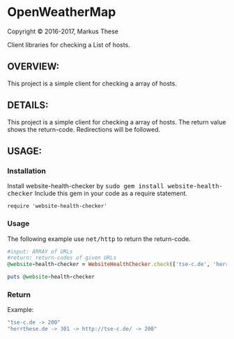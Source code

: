 OpenWeatherMap
==============


Copyright &copy; 2016-2017, Markus These

Client libraries for checking a List of hosts.


OVERVIEW:
---------
This project is a simple client for checking a array of hosts.


DETAILS:
--------
This project is a simple client for checking a array of hosts. The return value shows the return-code. Redirections will be followed.

USAGE:
------

### Installation

Install website-health-checker by <tt>sudo gem install website-health-checker</tt>
Include this gem in your code as a require statement.

    require 'website-health-checker'

### Usage

The following example use <tt>net/http</tt> to return the return-code.

```ruby
#input: ARRAY of URLs
#return: return-codes of given URLs
@website-health-checker = WebsiteHealthChecker.check(['tse-c.de', 'herrthese.de'])

puts @website-health-checker
```

### Return
Example:

```ruby
"tse-c.de -> 200"
"herrthese.de -> 301 -> http://tse-c.de/ -> 200"
```
